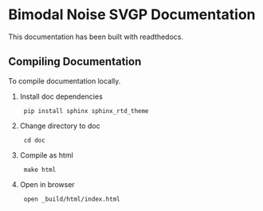 # Bimodal Noise SVGP Documentation

This documentation has been built with readthedocs.

## Compiling Documentation

To compile documentation locally.

1. Install doc dependencies
		
		pip install sphinx sphinx_rtd_theme
	
2. Change directory to doc

		cd doc

3. Compile as html

		make html
		
4. Open in browser

		open _build/html/index.html	
